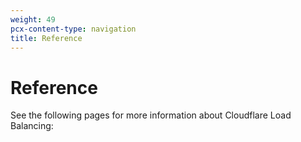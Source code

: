 ```yaml
---
weight: 49
pcx-content-type: navigation
title: Reference
---
```


# Reference

See the following pages for more information about Cloudflare Load Balancing:

<DirectoryListing path="/reference" />
